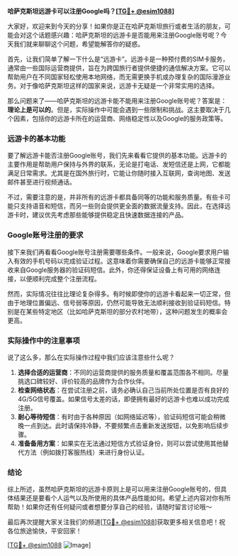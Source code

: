 **哈萨克斯坦远游卡可以注册Google吗？[[TG💪+ @esim1088](https://t.me/s/esim1088)]**

大家好，欢迎来到今天的分享！如果你是正在哈萨克斯坦旅行或者生活的朋友，可能会对这个话题感兴趣：哈萨克斯坦的远游卡是否能用来注册Google账号呢？今天我们就来聊聊这个问题，希望能解答你的疑惑。

首先，让我们简单了解一下什么是“远游卡”。远游卡是一种预付费的SIM卡服务，通常由一些国际运营商提供，旨在为跨国旅行者提供便捷的通信解决方案。它可以帮助用户在不同国家轻松使用本地网络，而无需更换手机或办理复杂的国际漫游业务。对于像哈萨克斯坦这样的国家来说，远游卡无疑是一个非常实用的选择。

那么问题来了——哈萨克斯坦的远游卡能不能用来注册Google账号呢？答案是：**理论上是可以的**。但是，实际操作中可能会遇到一些限制和挑战。这主要取决于几个因素，包括你的远游卡所在的运营商、网络稳定性以及Google的服务政策等。

### 远游卡的基本功能

要了解远游卡能否注册Google账号，我们先来看看它提供的基本功能。远游卡的主要作用是帮助用户保持与外界的联系，无论是打电话、发短信还是上网，它都能满足日常需求。尤其是在国外旅行时，它能让你随时接入互联网，查询地图、发送邮件甚至进行视频通话。

不过，需要注意的是，并非所有的远游卡都具备同等的功能和服务质量。有些卡可能只支持语音和短信，而另一些则会提供更全面的数据流量支持。因此，在选择远游卡时，建议优先考虑那些能够提供稳定且快速数据连接的产品。

### Google账号注册的要求

接下来我们再看看Google账号注册需要哪些条件。一般来说，Google要求用户输入有效的手机号码以完成验证过程。这意味着你需要确保自己的远游卡能够正常接收来自Google服务器的验证码短信。此外，你还得保证设备上有可用的网络连接，以便顺利完成整个注册流程。

然而，实际情况往往比理论复杂得多。有时候即使你的远游卡看起来一切正常，但由于地理位置偏远、信号弱等原因，仍然可能导致无法顺利接收到验证码短信。特别是在某些特定地区（比如哈萨克斯坦的部分农村地带），这种问题发生的概率会更高。

### 实际操作中的注意事项

说了这么多，那么在实际操作过程中我们应该注意些什么呢？

1. **选择合适的运营商**：不同的运营商提供的服务质量和覆盖范围各不相同。尽量挑选口碑较好、评价较高的品牌作为合作伙伴。
2. **检查网络状态**：在尝试注册之前，请务必确认自己当前所处位置是否有良好的4G/5G信号覆盖。如果信号太差的话，即便拥有最好的远游卡也难以成功完成注册。
3. **耐心等待短信**：有时由于各种原因（如网络延迟等），验证码短信可能会稍微晚一点到达。此时请保持冷静，不要频繁点击重新发送按钮，以免影响后续步骤。
4. **准备备用方案**：如果实在无法通过短信方式验证身份，则可以尝试使用其他替代方法（例如拨打客服热线）来进行身份认证。

### 结论

综上所述，虽然哈萨克斯坦的远游卡原则上是可以用来注册Google账号的，但具体结果还是要看个人运气以及所使用的具体产品性能如何。希望上述内容对你有所帮助！如果你还有任何疑问或者想要分享自己的经验，请随时留言讨论哦～ 

最后再次提醒大家关注我们的频道[[TG💪+ @esim1088](https://t.me/s/esim1088)]获取更多相关信息吧！祝各位旅途愉快，平安回家！

[[TG💪+ @esim1088](https://t.me/s/esim1088) ![Image](https://i.postimg.cc/4NQfJmqS/Snipaste-2025-05-13-00-14-12.png)]